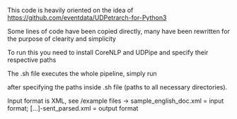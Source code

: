 This code is heavily oriented on the idea of https://github.com/eventdata/UDPetrarch-for-Python3

Some lines of code have been copied directly, many have been rewritten for the purpose of clearity and simplicity

To run this you need to install CoreNLP and UDPipe and specify their respective paths

The .sh file executes the whole pipeline, simply run

<sh preprocess_articles_from_xml.sh>

after specifying the paths inside .sh file (paths to all necessary directories).

Input format is XML, see /example files -> sample_english_doc.xml = input format; [...]-sent_parsed.xml = output format